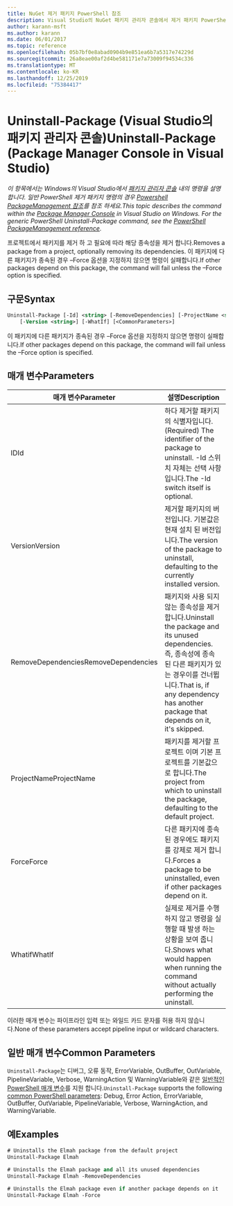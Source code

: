 ```yaml
---
title: NuGet 제거 패키지 PowerShell 참조
description: Visual Studio의 NuGet 패키지 관리자 콘솔에서 제거 패키지 PowerShell 명령에 대 한 참조입니다.
author: karann-msft
ms.author: karann
ms.date: 06/01/2017
ms.topic: reference
ms.openlocfilehash: 05b7bf0e8abad0904b9e851ea6b7a5317e74229d
ms.sourcegitcommit: 26a8eae00af2d4be581171e7a73009f94534c336
ms.translationtype: MT
ms.contentlocale: ko-KR
ms.lasthandoff: 12/25/2019
ms.locfileid: "75384417"
---
```

# <a name="uninstall-package-package-manager-console-in-visual-studio"></a><span data-ttu-id="7e27f-103">Uninstall-Package (Visual Studio의 패키지 관리자 콘솔)</span><span class="sxs-lookup"><span data-stu-id="7e27f-103">Uninstall-Package (Package Manager Console in Visual Studio)</span></span>

<span data-ttu-id="7e27f-104">*이 항목에서는 Windows의 Visual Studio에서 [패키지 관리자 콘솔](../../consume-packages/install-use-packages-powershell.md) 내의 명령을 설명 합니다. 일반 PowerShell 제거 패키지 명령의 경우 [Powershell PackageManagement 참조](/powershell/module/packagemanagement/?view=powershell-6)를 참조 하세요.*</span><span class="sxs-lookup"><span data-stu-id="7e27f-104">*This topic describes the command within the [Package Manager Console](../../consume-packages/install-use-packages-powershell.md) in Visual Studio on Windows. For the generic PowerShell Uninstall-Package command, see the [PowerShell PackageManagement reference](/powershell/module/packagemanagement/?view=powershell-6).*</span></span>

<span data-ttu-id="7e27f-105">프로젝트에서 패키지를 제거 하 고 필요에 따라 해당 종속성을 제거 합니다.</span><span class="sxs-lookup"><span data-stu-id="7e27f-105">Removes a package from a project, optionally removing its dependencies.</span></span> <span data-ttu-id="7e27f-106">이 패키지에 다른 패키지가 종속된 경우 –Force 옵션을 지정하지 않으면 명령이 실패합니다.</span><span class="sxs-lookup"><span data-stu-id="7e27f-106">If other packages depend on this package, the command will fail unless the –Force option is specified.</span></span>

## <a name="syntax"></a><span data-ttu-id="7e27f-107">구문</span><span class="sxs-lookup"><span data-stu-id="7e27f-107">Syntax</span></span>

```ps
Uninstall-Package [-Id] <string> [-RemoveDependencies] [-ProjectName <string>] [-Force]
    [-Version <string>] [-WhatIf] [<CommonParameters>]
```

<span data-ttu-id="7e27f-108">이 패키지에 다른 패키지가 종속된 경우 –Force 옵션을 지정하지 않으면 명령이 실패합니다.</span><span class="sxs-lookup"><span data-stu-id="7e27f-108">If other packages depend on this package, the command will fail unless the –Force option is specified.</span></span>

## <a name="parameters"></a><span data-ttu-id="7e27f-109">매개 변수</span><span class="sxs-lookup"><span data-stu-id="7e27f-109">Parameters</span></span>

| <span data-ttu-id="7e27f-110">매개 변수</span><span class="sxs-lookup"><span data-stu-id="7e27f-110">Parameter</span></span> | <span data-ttu-id="7e27f-111">설명</span><span class="sxs-lookup"><span data-stu-id="7e27f-111">Description</span></span> |
| --- | --- |
| <span data-ttu-id="7e27f-112">ID</span><span class="sxs-lookup"><span data-stu-id="7e27f-112">Id</span></span> | <span data-ttu-id="7e27f-113">하다 제거할 패키지의 식별자입니다.</span><span class="sxs-lookup"><span data-stu-id="7e27f-113">(Required) The identifier of the package to uninstall.</span></span> <span data-ttu-id="7e27f-114">-Id 스위치 자체는 선택 사항입니다.</span><span class="sxs-lookup"><span data-stu-id="7e27f-114">The -Id switch itself is optional.</span></span> |
| <span data-ttu-id="7e27f-115">Version</span><span class="sxs-lookup"><span data-stu-id="7e27f-115">Version</span></span> | <span data-ttu-id="7e27f-116">제거할 패키지의 버전입니다. 기본값은 현재 설치 된 버전입니다.</span><span class="sxs-lookup"><span data-stu-id="7e27f-116">The version of the package to uninstall, defaulting to the currently installed version.</span></span> |
| <span data-ttu-id="7e27f-117">RemoveDependencies</span><span class="sxs-lookup"><span data-stu-id="7e27f-117">RemoveDependencies</span></span> | <span data-ttu-id="7e27f-118">패키지와 사용 되지 않는 종속성을 제거 합니다.</span><span class="sxs-lookup"><span data-stu-id="7e27f-118">Uninstall the package and its unused dependencies.</span></span> <span data-ttu-id="7e27f-119">즉, 종속성에 종속 된 다른 패키지가 있는 경우이를 건너뜁니다.</span><span class="sxs-lookup"><span data-stu-id="7e27f-119">That is, if any dependency has another package that depends on it, it's skipped.</span></span> |
| <span data-ttu-id="7e27f-120">ProjectName</span><span class="sxs-lookup"><span data-stu-id="7e27f-120">ProjectName</span></span> | <span data-ttu-id="7e27f-121">패키지를 제거할 프로젝트 이며 기본 프로젝트를 기본값으로 합니다.</span><span class="sxs-lookup"><span data-stu-id="7e27f-121">The project from which to uninstall the package, defaulting to the default project.</span></span> |
| <span data-ttu-id="7e27f-122">Force</span><span class="sxs-lookup"><span data-stu-id="7e27f-122">Force</span></span> | <span data-ttu-id="7e27f-123">다른 패키지에 종속 된 경우에도 패키지를 강제로 제거 합니다.</span><span class="sxs-lookup"><span data-stu-id="7e27f-123">Forces a package to be uninstalled, even if other packages depend on it.</span></span> |
| <span data-ttu-id="7e27f-124">Whatif</span><span class="sxs-lookup"><span data-stu-id="7e27f-124">WhatIf</span></span> | <span data-ttu-id="7e27f-125">실제로 제거를 수행 하지 않고 명령을 실행할 때 발생 하는 상황을 보여 줍니다.</span><span class="sxs-lookup"><span data-stu-id="7e27f-125">Shows what would happen when running the command without actually performing the uninstall.</span></span> |

<span data-ttu-id="7e27f-126">이러한 매개 변수는 파이프라인 입력 또는 와일드 카드 문자를 허용 하지 않습니다.</span><span class="sxs-lookup"><span data-stu-id="7e27f-126">None of these parameters accept pipeline input or wildcard characters.</span></span>

## <a name="common-parameters"></a><span data-ttu-id="7e27f-127">일반 매개 변수</span><span class="sxs-lookup"><span data-stu-id="7e27f-127">Common Parameters</span></span>

<span data-ttu-id="7e27f-128">`Uninstall-Package`는 디버그, 오류 동작, ErrorVariable, OutBuffer, OutVariable, PipelineVariable, Verbose, WarningAction 및 WarningVariable와 같은 [일반적인 PowerShell 매개 변수](https://go.microsoft.com/fwlink/?LinkID=113216)를 지원 합니다.</span><span class="sxs-lookup"><span data-stu-id="7e27f-128">`Uninstall-Package` supports the following [common PowerShell parameters](https://go.microsoft.com/fwlink/?LinkID=113216): Debug, Error Action, ErrorVariable, OutBuffer, OutVariable, PipelineVariable, Verbose, WarningAction, and WarningVariable.</span></span>

## <a name="examples"></a><span data-ttu-id="7e27f-129">예</span><span class="sxs-lookup"><span data-stu-id="7e27f-129">Examples</span></span>

```ps
# Uninstalls the Elmah package from the default project
Uninstall-Package Elmah

# Uninstalls the Elmah package and all its unused dependencies
Uninstall-Package Elmah -RemoveDependencies 

# Uninstalls the Elmah package even if another package depends on it
Uninstall-Package Elmah -Force
```

